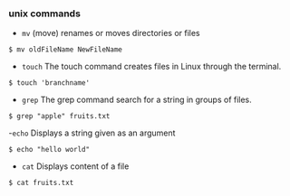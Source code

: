 ### unix commands
- `mv` (move) renames or moves directories or files
```console
$ mv oldFileName NewFileName
```
- `touch` The touch command creates files in Linux through the terminal.
```console
$ touch 'branchname' 
```
- `grep` The grep command search for a string in groups of files.
```console
$ grep "apple" fruits.txt
```
-`echo` Displays a string given as an argument
```console
$ echo "hello world"
```
- `cat` Displays content of a file
```console
$ cat fruits.txt
```